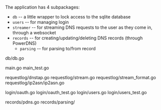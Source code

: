The application has 4 subpackages:

* `db` -- a little wrapper to lock access to the sqlite database
* `users` --  for managing login
* `streamer` -- for streaming DNS requests to the user as they come in, through a websocket
* `records` -- for creating/updating/deleting DNS records (through PowerDNS)
  * `parsing` -- for parsing to/from record

db/db.go

main.go
main_test.go

requestlog/dnstap.go
requestlog/stream.go
requestlog/stream_format.go
requestlog/ip2asn/ip2asn.go

login/oauth.go
login/oauth_test.go
login/users.go
login/users_test.go

records/pdns.go
records/parsing/
